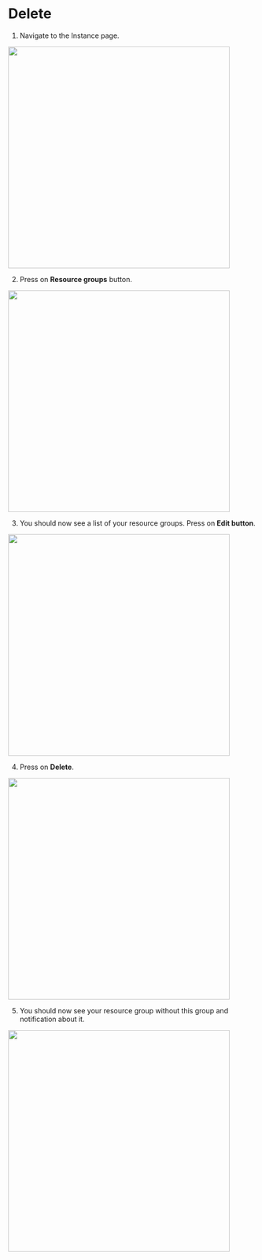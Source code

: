# Delete

1. Navigate to the Instance page.
  <img style="width: 450px" src="./assets/step-1.jpg" />

2. Press on **Resource groups** button.
  <img style="width: 450px" src="./assets/step-2.jpg" />

3. You should now see a list of your resource groups. Press on **Edit button**.
  <img style="width: 450px" src="./assets/step-3.jpg" />

4. Press on **Delete**.
  <img style="width: 450px" src="./assets/step-4.jpg" />

5. You should now see your resource group without this group and notification about it.
  <img style="width: 450px" src="./assets/step-5.jpg" />